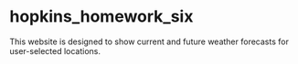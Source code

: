 # hopkins_homework_six

This website is designed to show current and future weather forecasts for user-selected locations.
